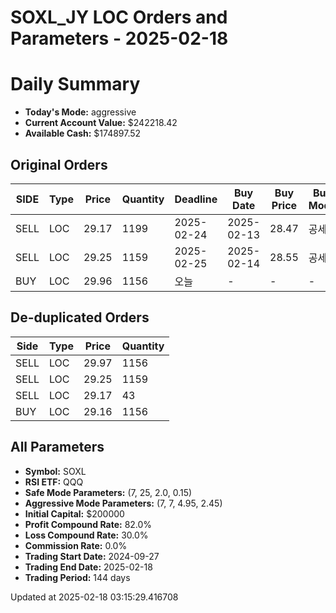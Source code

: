 # SOXL_JY LOC Orders and Parameters - 2025-02-18

# Daily Summary

- **Today's Mode:** aggressive
- **Current Account Value:** $242218.42
- **Available Cash:** $174897.52

## Original Orders

| SIDE | Type | Price | Quantity | Deadline | Buy Date | Buy Price | Buy Mode |
|------|------|-------|----------|----------|----------|-----------|----------|
| SELL | LOC | 29.17 | 1199 | 2025-02-24 | 2025-02-13 | 28.47 | 공세 |
| SELL | LOC | 29.25 | 1159 | 2025-02-25 | 2025-02-14 | 28.55 | 공세 |
| BUY | LOC | 29.96 | 1156 | 오늘 | - | - | - |

## De-duplicated Orders

| Side | Type | Price | Quantity |
|------|------|-------|----------|
| SELL | LOC | 29.97 | 1156 |
| SELL | LOC | 29.25 | 1159 |
| SELL | LOC | 29.17 | 43 |
| BUY | LOC | 29.16 | 1156 |

## All Parameters

- **Symbol:** SOXL
- **RSI ETF:** QQQ
- **Safe Mode Parameters:** (7, 25, 2.0, 0.15)
- **Aggressive Mode Parameters:** (7, 7, 4.95, 2.45)
- **Initial Capital:** $200000
- **Profit Compound Rate:** 82.0%
- **Loss Compound Rate:** 30.0%
- **Commission Rate:** 0.0%
- **Trading Start Date:** 2024-09-27
- **Trading End Date:** 2025-02-18
- **Trading Period:** 144 days

Updated at 2025-02-18 03:15:29.416708
